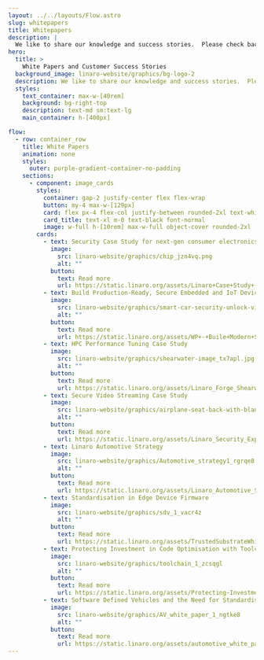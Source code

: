 ```yaml
---
layout: ../../layouts/Flow.astro
slug: whitepapers
title: Whitepapers
description: |
  We like to share our knowledge and success stories.  Please check back to the page regularly to read our latest insights on various industry trends and technologies.
hero:
  title: >
    White Papers and Customer Success Stories
  background_image: linaro-website/graphics/bg-logo-2
  description: We like to share our knowledge and success stories.  Please check back to the page regularly to read our latest insights on various industry trends and technologies.
  styles:
    text_container: max-w-[40rem]
    background: bg-right-top
    description: text-md sm:text-lg
    main_container: h-[400px]

flow:
  - row: container_row
    title: White Papers
    animation: none
    styles:
      outer: purple-gradient-container-no-padding
    sections:
      - component: image_cards
        styles:
          container: gap-2 justify-center flex flex-wrap
          button: my-4 max-w-[129px]
          card: flex px-4 flex-col justify-between rounded-2xl text-white bg-black w-full max-w-[30ch] min-h-[450px]
          card_title: text-xl m-0 text-black font-normal
          image: w-full h-[10rem] max-w-full object-cover rounded-2xl
        cards:
          - text: Security Case Study for next-gen consumer electronics devices
            image:
              src: linaro-website/graphics/chip_jzn4vq.png
              alt: ""
            button:
              text: Read more
              url: https://static.linaro.org/assets/Linaro+Case+Study+-+Building+a+Secure+Platform+for+Next-Generation+Consumer+Electronics+Devices.pdf
          - text: Build Production-Ready, Secure Embedded and IoT Devices with CRA compliance in mind
            image:
              src: linaro-website/graphics/smart-car-security-unlock-via-smartphone-digital-remix_seaskj.png
              alt: ""
            button:
              text: Read more
              url: https://static.linaro.org/assets/WP+-+Buile+Modern+Secure+Connected+Devices_v2.pdf
          - text: HPC Performance Tuning Case Study
            image:
              src: linaro-website/graphics/shearwater-image_tx7apl.jpg
              alt: ""
            button:
              text: Read more
              url: https://static.linaro.org/assets/Linaro_Forge_Shearwater_Case_Study.pdf
          - text: Secure Video Streaming Case Study
            image:
              src: linaro-website/graphics/airplane-seat-back-with-blank-screen_yaqoa2.jpg
              alt: ""
            button:
              text: Read more
              url: https://static.linaro.org/assets/Linaro_Security_Expertise_Case_Study-secure_video_streaming_system_for_the_aviation_industry.pdf
          - text: Linaro Automotive Strategy
            image:
              src: linaro-website/graphics/Automotive_strategy1_rgrqe8
              alt: ""
            button:
              text: Read more
              url: https://static.linaro.org/assets/Linaro_Automotive_Strategy_Document_v4.3.pdf
          - text: Standardisation in Edge Device Firmware
            image:
              src: linaro-website/graphics/sdv_1_vacr4z
              alt: ""
            button:
              text: Read more
              url: https://static.linaro.org/assets/TrustedSubstrateWhitePaper_v2.pdf
          - text: Protecting Investment in Code Optimisation with Toolchain CI
            image:
              src: linaro-website/graphics/toolchain_1_zcsqgl
              alt: ""
            button:
              text: Read more
              url: https://static.linaro.org/assets/Protecting-Investment-in-Code-Optimisation-with-Toolchain-CI-Linaro-White-Paper.pdf
          - text: Software Defined Vehicles and the Need for Standardisation
            image:
              src: linaro-website/graphics/AV_white_paper_1_ngtke8
              alt: ""
            button:
              text: Read more
              url: https://static.linaro.org/assets/automotive_white_paper_0921.pdf
---
```

